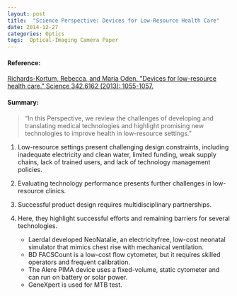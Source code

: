 ```yaml
---
layout: post
title:  "Science Perspective: Devices for Low-Resource Health Care"
date: 2014-12-27
categories: Optics
tags:  Optical-Imaging Camera Paper
---
```


#### Reference:
[Richards-Kortum, Rebecca, and Maria Oden. "Devices for low-resource health care." Science 342.6162 (2013): 1055-1057.](http://science.sciencemag.org/content/342/6162/1055)

#### Summary:

> “In this Perspective, we review the challenges of developing and translating medical technologies and highlight promising new technologies to improve health in low-resource settings.”

1. Low-resource settings present challenging design constraints, including inadequate electricity and clean water, limited funding, weak supply chains, lack of trained users, and lack of technology management policies.

2. Evaluating technology performance presents further challenges in low-resource clinics.

3. Successful product design requires multidisciplinary partnerships.

4. Here, they highlight successful efforts and remaining barriers for several technologies.

	* Laerdal developed NeoNatalie, an electricityfree, low-cost neonatal simulator that mimics chest rise with mechanical ventilation.
	* BD FACSCount is a low-cost flow cytometer, but it requires skilled operators and frequent calibration.
	* The Alere PIMA device uses a fixed-volume, static cytometer and can run on battery or solar power.
	* GeneXpert is used for MTB test.